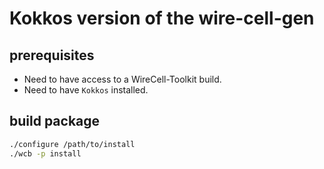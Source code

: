 # Kokkos version of the wire-cell-gen

## prerequisites
 - Need to have access to a WireCell-Toolkit build.
 - Need to have `Kokkos` installed.

## build package

```bash
./configure /path/to/install
./wcb -p install
```

